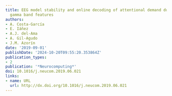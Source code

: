 ```yaml
---
title: EEG model stability and online decoding of attentional demand during gait using
  gamma band features
authors:
- A. Costa-García
- E. Iáñez
- A.J. del-Ama
- A. Gil-Agudo
- J.M. Azorín
date: '2019-09-01'
publishDate: '2024-10-20T09:55:20.353864Z'
publication_types:
- 2
publication: '*Neurocomputing*'
doi: 10.1016/j.neucom.2019.06.021
links:
- name: URL
  url: http://dx.doi.org/10.1016/j.neucom.2019.06.021
---
```

